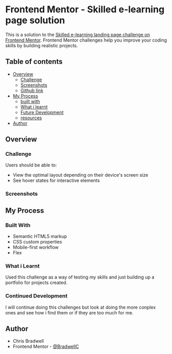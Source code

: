 # Frontend Mentor - Skilled e-learning page solution

This is a solution to the [Skilled e-learning landing page challenge on Frontend Mentor](https://www.frontendmentor.io/challenges/skilled-elearning-landing-page-S1ObDrZ8q). Frontend Mentor challenges help you improve your coding skills by building realistic projects.

## Table of contents

- [Overview](#overview)
  - [Challenge](#challenge)
  - [Screenshots](#screenshot)
  - [Github link](#github)
- [My Process](#process)
  - [built with](#built-with)
  - [What i learnt](#what-i-learnt)
  - [Future Development](#development)
  - [resources](#resources)
- [Author](#author)

## Overview

### Challenge

Users should be able to:

- View the optimal layout depending on their device's screen size
- See hover states for interactive elements

### Screenshots

## My Process

### Built With

- Semantic HTML5 markup
- CSS custom properties
- Mobile-first workflow
- Flex

### What i Learnt

Used this challenge as a way of testing my skills and just building up a portfolio for projects created.

### Continued Development

I will continue doing this challenges but look at doing the more conplex ones and see how i find them or if they are too much for me.

## Author

- Chris Bradwell
- Frontend Mentor - [@BradwellC](https://www.frontendmentor.io/profile/BradwellC)
